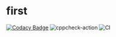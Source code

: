 # first

[![Codacy Badge](https://api.codacy.com/project/badge/Grade/770d1b82ee5640438a843ca089c7d97d)](https://app.codacy.com/manual/99002545/first?utm_source=github.com&utm_medium=referral&utm_content=99002545/first&utm_campaign=Badge_Grade_Dashboard)
![cppcheck-action](https://github.com/99002545/first/workflows/cppcheck-action/badge.svg)
![CI](https://github.com/99002545/first/workflows/CI/badge.svg)
